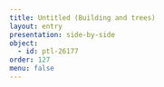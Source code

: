 ```yaml
---
title: Untitled (Building and trees)
layout: entry
presentation: side-by-side
object:
  - id: ptl-26177
order: 127
menu: false
---
```






